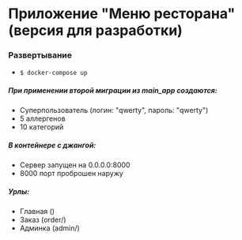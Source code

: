 # Приложение "Меню ресторана" (версия для разработки)

### Развертывание
- ```$ docker-compose up```

##### При применении второй миграции из main_app создаются:
- Суперпользователь (логин: "qwerty", пароль: "qwerty")
- 5 аллергенов
- 10 категорий

##### В контейнере с джангой:
- Cервер запущен на 0.0.0.0:8000
- 8000 порт проброшен наружу

##### Урлы:
- Главная ()
- Заказ (order/)
- Админка (admin/)
